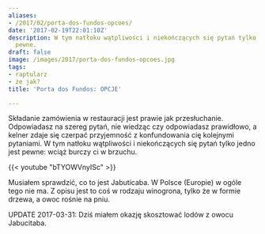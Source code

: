 ```yaml
---
aliases:
- /2017/02/porta-dos-fundos-opcoes/
date: '2017-02-19T22:01:10Z'
description: W tym natłoku wątpliwości i niekończących się pytań tylko jedno jest
  pewne.
draft: false
image: /images/2017/porta-dos-fundos-opcoes.jpg
tags:
- raptularz
- że jak?
title: 'Porta dos Fundos: OPCJE'

---
```


Składanie zamówienia w restauracji jest prawie jak przesłuchanie. Odpowiadasz na
szereg pytań, nie wiedząc czy odpowiadasz prawidłowo, a kelner zdaje się czerpać
przyjemność z konfundowania cię kolejnymi pytaniami. W tym natłoku wątpliwości i
niekończących się pytań tylko jedno jest pewne: wciąż burczy ci w brzuchu.

<!--more-->

{{< youtube "bTYOWVnyISc" >}}

Musiałem sprawdzić, co to jest Jabuticaba. W Polsce (Europie) w ogóle tego nie
ma. Z opisu jest to coś w rodzaju winogrona, tylko że w formie drzewa, a owoc
rośnie na pniu.

UPDATE 2017-03-31: Dziś miałem okazję skosztować lodów z owocu Jabucitaba.
